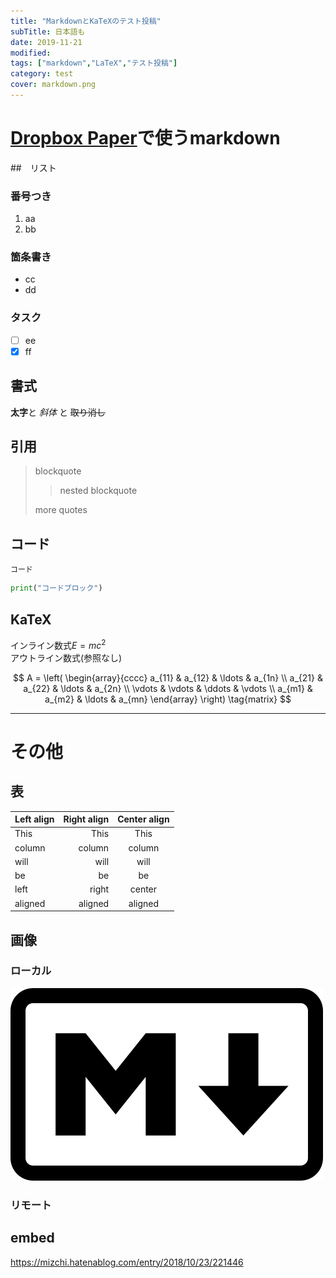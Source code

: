 ```yaml
---
title: "MarkdownとKaTeXのテスト投稿"
subTitle: 日本語も
date: 2019-11-21
modified:
tags: ["markdown","LaTeX","テスト投稿"]
category: test
cover: markdown.png
---
```


# [Dropbox Paper](https://paper.dropbox.com/)で使うmarkdown
##　リスト
### 番号つき
1. aa
2. bb

### 箇条書き
- cc
- dd

### タスク
- [ ] ee
- [x] ff

## 書式
**太字**と _斜体_ と ~~取り消し~~

## 引用
> blockquote
>
> > nested blockquote
>
> more quotes

## コード
`コード`

```python
print("コードブロック")
```

## KaTeX
インライン数式$E=mc^2$\
アウトライン数式(参照なし)

$$
A = \left( \begin{array}{cccc}
a_{11} & a_{12} & \ldots & a_{1n} \\
a_{21} & a_{22} & \ldots & a_{2n} \\
\vdots & \vdots & \ddots & \vdots \\
a_{m1} & a_{m2} & \ldots & a_{mn}
\end{array} \right) \tag{matrix}
$$

---

# その他
## 表
| Left align | Right align | Center align |
| :--------- | ----------: | :----------: |
| This       |        This |     This     |
| column     |      column |    column    |
| will       |        will |     will     |
| be         |          be |      be      |
| left       |       right |    center    |
| aligned    |     aligned |   aligned    |

## 画像
### ローカル
![markdown](./markdown.png)

### リモート

## embed

https://mizchi.hatenablog.com/entry/2018/10/23/221446